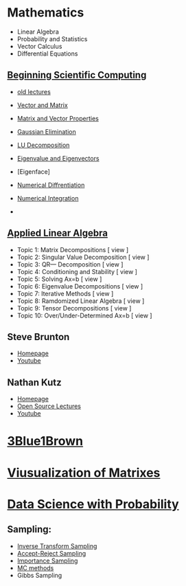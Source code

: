 # Mathematics
* Linear Algebra
* Probability and Statistics
* Vector Calculus
* Differential Equations



## [Beginning Scientific Computing](http://faculty.washington.edu/kutz/am301/am301.html)
* [old lectures](https://www.youtube.com/@amath3019)
* [Vector and Matrix](https://www.youtube.com/watch?v=Hcql8lA0lTw&t=67s)
* [Matrix and Vector Properties](https://www.youtube.com/watch?v=mGnEZE8T54U)
* [Gaussian Elimination](https://www.youtube.com/watch?v=thkEwfhjAMY)
* [LU Decomposition](https://www.youtube.com/watch?v=6O5P8JQDspA)

* [Eigenvalue and Eigenvectors](https://www.youtube.com/watch?v=2Z3bYlXJx3U)
* [Eigenface]
* [Numerical Diffrentiation](https://www.youtube.com/watch?v=5QnToSn_oxk)
* [Numerical Integration](https://www.youtube.com/watch?v=5QnToSn_oxk)
* 
## [Applied Linear Algebra](https://faculty.washington.edu/kutz/am584/am584.html)
* Topic 1: Matrix Decompositions [ view ]
* Topic 2: Singular Value Decomposition [ view ]
* Topic 3: QR— Decomposition [ view ]
* Topic 4: Conditioning and Stability [ view ]
* Topic 5: Solving Ax=b [ view ]
* Topic 6: Eigenvalue Decompositions [ view ]
* Topic 7: Iterative Methods [ view ]
* Topic 8: Ramdomized Linear Algebra [ view ]
* Topic 9: Tensor Decompositions [ view ]
* Topic 10: Over/Under-Determined Ax=b [ view ]
 
## Steve Brunton
* [Homepage](https://www.eigensteve.com/)
* [Youtube](https://www.youtube.com/@Eigensteve)
## Nathan Kutz
* [Homepage](https://faculty.washington.edu/kutz/)
* [Open Source Lectures](http://faculty.washington.edu/kutz/page5/page23/)
* [Youtube](https://www.youtube.com/@NathanKutzAMATH)


# [3Blue1Brown](https://www.3blue1brown.com/topics/linear-algebra)
# [Viusualization of Matrixes](https://www.youtube.com/@visualkernel4178)
# [Data Science with Probability](https://www.youtube.com/@ritvikmath)
## Sampling:
* [Inverse Transform Sampling](https://www.youtube.com/watch?v=9ixzzPQWuAY)
* [Accept-Reject Sampling](https://www.youtube.com/watch?v=OXDqjdVVePY&t=118s) 
* [Importance Sampling](https://www.youtube.com/watch?v=7LB1VHp4tLE&list=PLvcbYUQ5t0UEkf2NUEo7XSsyVTyeEk3Gq&index=7)
* [MC methods](https://www.youtube.com/watch?v=EaR3C4e600k)
* Gibbs Sampling

